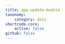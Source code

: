 ```yaml
---
title: app-update-module
taxonomy:
    category: docs
shortcode-core:
    active: false
github: false
---
```


